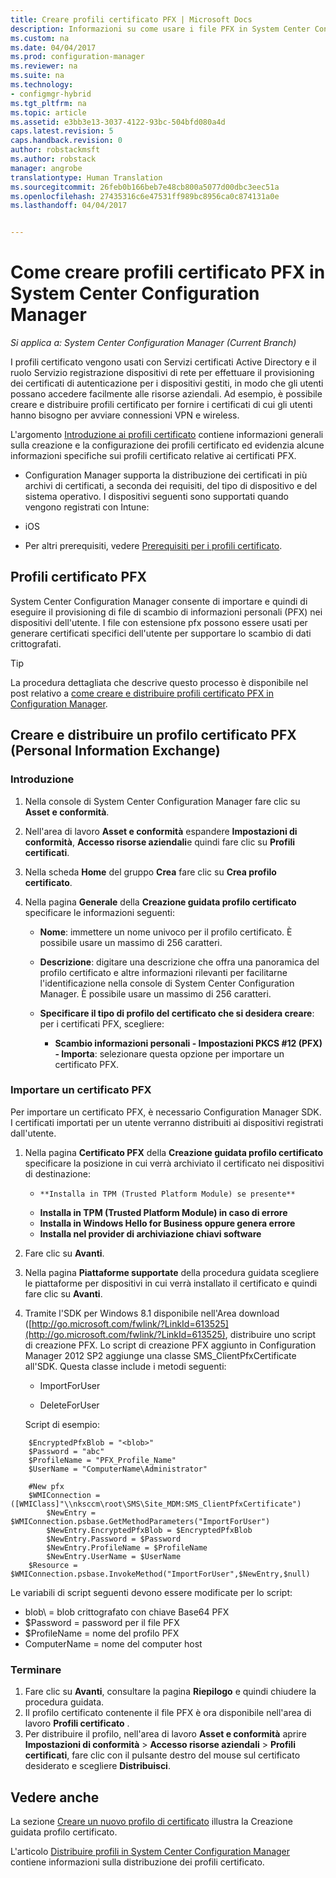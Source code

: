 ```yaml
---
title: Creare profili certificato PFX | Microsoft Docs
description: Informazioni su come usare i file PFX in System Center Configuration Manager per generare i certificati specifici dell&quot;utente che supportano lo scambio di dati crittografati.
ms.custom: na
ms.date: 04/04/2017
ms.prod: configuration-manager
ms.reviewer: na
ms.suite: na
ms.technology:
- configmgr-hybrid
ms.tgt_pltfrm: na
ms.topic: article
ms.assetid: e3bb3e13-3037-4122-93bc-504bfd080a4d
caps.latest.revision: 5
caps.handback.revision: 0
author: robstackmsft
ms.author: robstack
manager: angrobe
translationtype: Human Translation
ms.sourcegitcommit: 26feb0b166beb7e48cb800a5077d00dbc3eec51a
ms.openlocfilehash: 27435316c6e47531ff989bc8956ca0c874131a0e
ms.lasthandoff: 04/04/2017


---
```

# <a name="how-to-create-pfx-certificate-profiles-in-system-center-configuration-manager"></a>Come creare profili certificato PFX in System Center Configuration Manager

*Si applica a: System Center Configuration Manager (Current Branch)*

I profili certificato vengono usati con Servizi certificati Active Directory e il ruolo Servizio registrazione dispositivi di rete per effettuare il provisioning dei certificati di autenticazione per i dispositivi gestiti, in modo che gli utenti possano accedere facilmente alle risorse aziendali. Ad esempio, è possibile creare e distribuire profili certificato per fornire i certificati di cui gli utenti hanno bisogno per avviare connessioni VPN e wireless.

L'argomento [Introduzione ai profili certificato](../../protect/deploy-use/introduction-to-certificate-profiles.md) contiene informazioni generali sulla creazione e la configurazione dei profili certificato ed evidenzia alcune informazioni specifiche sui profili certificato relative ai certificati PFX.

-  Configuration Manager supporta la distribuzione dei certificati in più archivi di certificati, a seconda dei requisiti, del tipo di dispositivo e del sistema operativo. I dispositivi seguenti sono supportati quando vengono registrati con Intune:

 -   iOS  

- Per altri prerequisiti, vedere [Prerequisiti per i profili certificato](../../protect/plan-design/prerequisites-for-certificate-profiles.md).

## <a name="pfx-certificate-profiles"></a>Profili certificato PFX
System Center Configuration Manager consente di importare e quindi di eseguire il provisioning di file di scambio di informazioni personali (PFX) nei dispositivi dell'utente. I file con estensione pfx possono essere usati per generare certificati specifici dell'utente per supportare lo scambio di dati crittografati.

> [!TIP]  
>  La procedura dettagliata che descrive questo processo è disponibile nel post relativo a [come creare e distribuire profili certificato PFX in Configuration Manager](http://blogs.technet.com/b/karanrustagi/archive/2015/09/01/how-to-create-and-deploy-pfx-certificate-profiles-in-configuration-manager.aspx).  

## <a name="create-and-deploy-a-personal-information-exchange-pfx-certificate-profile"></a>Creare e distribuire un profilo certificato PFX (Personal Information Exchange)  

### <a name="get-started"></a>Introduzione

1.  Nella console di System Center Configuration Manager fare clic su **Asset e conformità**.  

2.  Nell'area di lavoro **Asset e conformità** espandere **Impostazioni di conformità**, **Accesso risorse aziendali**e quindi fare clic su **Profili certificati**.  

3.  Nella scheda **Home** del gruppo **Crea** fare clic su **Crea profilo certificato**.

4.  Nella pagina **Generale** della **Creazione guidata profilo certificato** specificare le informazioni seguenti:  

    -   **Nome**: immettere un nome univoco per il profilo certificato. È possibile usare un massimo di 256 caratteri.  

    -   **Descrizione**: digitare una descrizione che offra una panoramica del profilo certificato e altre informazioni rilevanti per facilitarne l'identificazione nella console di System Center Configuration Manager. È possibile usare un massimo di 256 caratteri.  

    -   **Specificare il tipo di profilo del certificato che si desidera creare**: per i certificati PFX, scegliere:  

        -   **Scambio informazioni personali - Impostazioni PKCS #12 (PFX) - Importa**: selezionare questa opzione per importare un certificato PFX.  
       

### <a name="import-a-pfx-certificate"></a>Importare un certificato PFX

Per importare un certificato PFX, è necessario Configuration Manager SDK. I certificati importati per un utente verranno distribuiti ai dispositivi registrati dall'utente.

1. Nella pagina **Certificato PFX** della **Creazione guidata profilo certificato** specificare la posizione in cui verrà archiviato il certificato nei dispositivi di destinazione:
    -     **Installa in TPM (Trusted Platform Module) se presente**  
    -   **Installa in TPM (Trusted Platform Module) in caso di errore** 
    -   **Installa in Windows Hello for Business oppure genera errore** 
    -   **Installa nel provider di archiviazione chiavi software** 
2. Fare clic su **Avanti**. 
3. Nella pagina **Piattaforme supportate** della procedura guidata scegliere le piattaforme per dispositivi in cui verrà installato il certificato e quindi fare clic su **Avanti**.
4. Tramite l'SDK per Windows 8.1 disponibile nell'Area download ([http://go.microsoft.com/fwlink/?LinkId=613525](http://go.microsoft.com/fwlink/?LinkId=613525), distribuire uno script di creazione PFX. Lo script di creazione PFX aggiunto in Configuration Manager 2012 SP2 aggiunge una classe SMS_ClientPfxCertificate all'SDK. Questa classe include i metodi seguenti:  

    -   ImportForUser  

    -   DeleteForUser  

     Script di esempio:  

```  
    $EncryptedPfxBlob = "<blob>"  
    $Password = "abc"  
    $ProfileName = "PFX_Profile_Name"  
    $UserName = "ComputerName\Administrator"  

    #New pfx  
    $WMIConnection = ([WMIClass]"\\nksccm\root\SMS\Site_MDM:SMS_ClientPfxCertificate")  
        $NewEntry = $WMIConnection.psbase.GetMethodParameters("ImportForUser")  
        $NewEntry.EncryptedPfxBlob = $EncryptedPfxBlob  
        $NewEntry.Password = $Password  
        $NewEntry.ProfileName = $ProfileName  
        $NewEntry.UserName = $UserName  
    $Resource = $WMIConnection.psbase.InvokeMethod("ImportForUser",$NewEntry,$null)  

```  

Le variabili di script seguenti devono essere modificate per lo script:  

   -   blob\ = blob crittografato con chiave Base64 PFX  
   -   $Password = password per il file PFX  
   -   $ProfileName = nome del profilo PFX  
   -   ComputerName = nome del computer host   



### <a name="finish-up"></a>Terminare

1.  Fare clic su **Avanti**, consultare la pagina **Riepilogo** e quindi chiudere la procedura guidata.  
2.  Il profilo certificato contenente il file PFX è ora disponibile nell'area di lavoro **Profili certificato** . 
3.  Per distribuire il profilo, nell'area di lavoro **Asset e conformità** aprire **Impostazioni di conformità** > **Accesso risorse aziendali** > **Profili certificati**, fare clic con il pulsante destro del mouse sul certificato desiderato e scegliere **Distribuisci**. 



## <a name="see-also"></a>Vedere anche
La sezione [Creare un nuovo profilo di certificato](../../protect/deploy-use/create-certificate-profiles.md#create-a-new-certificate-profile) illustra la Creazione guidata profilo certificato.

L'articolo [Distribuire profili in System Center Configuration Manager](../../protect/deploy-use/deploy-wifi-vpn-email-cert-profiles.md) contiene informazioni sulla distribuzione dei profili certificato.
